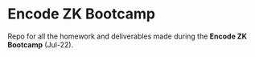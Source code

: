 # Encode ZK Bootcamp

Repo for all the homework and deliverables made during the **Encode ZK Bootcamp** (Jul-22).